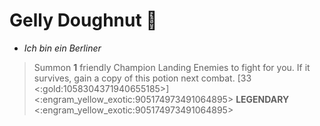 # **Gelly Doughnut** 🧪 
- *Ich bin ein Berliner*

> Summon __1__ friendly Champion Landing Enemies to fight for you. If it survives, gain a copy of this potion next combat. [33 <:gold:1058304371940655185>]
<:engram_yellow_exotic:905174973491064895> __LEGENDARY__ <:engram_yellow_exotic:905174973491064895>
